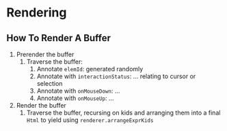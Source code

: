 # Rendering

## How To Render A Buffer

1. Prerender the buffer
   1. Traverse the buffer:
      1. Annotate `elemId`: generated randomly
      2. Annotate with `interactionStatus`: ... relating to cursor or selection
      4. Annotate with `onMouseDown`: ...
      5. Annotate with `onMouseUp`: ...
2. Render the buffer
   1. Traverse the buffer, recursing on kids and arranging them into a final `Html` to yield using `renderer.arrangeExprKids`

